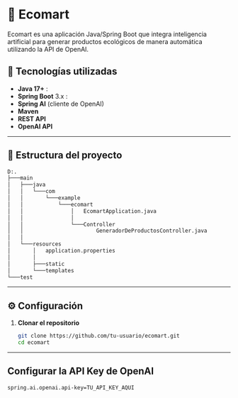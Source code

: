# 🌱 Ecomart

Ecomart es una aplicación Java/Spring Boot que integra inteligencia artificial para generar productos ecológicos de manera automática utilizando la API de OpenAI.

## 🚀 Tecnologías utilizadas

- **Java 17+** :
- **Spring Boot** 3.x :
- **Spring AI** (cliente de OpenAI)
- **Maven**
- **REST API**
- **OpenAI API**

---

## 📂 Estructura del proyecto

```bash
D:.
├───main
│   ├───java
│   │   └───com
│   │       └───example
│   │           └───ecomart
│   │               │   EcomartApplication.java
│   │               │
│   │               └───Controller
│   │                       GeneradorDeProductosController.java
│   │
│   └───resources
│       │   application.properties
│       │
│       ├───static
│       └───templates
└───test
```
---
## ⚙️ Configuración

1. **Clonar el repositorio**
   ```bash
   git clone https://github.com/tu-usuario/ecomart.git
   cd ecomart

---
## Configurar la API Key de OpenAI

```bash
spring.ai.openai.api-key=TU_API_KEY_AQUI

